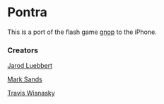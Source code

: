 Pontra
======

This is a port of the flash game [gnop](http://bitbattalion.com/games/gnop/) to the iPhone.

### Creators
[Jarod Luebbert](http://github.com/jarodluebbert)

[Mark Sands](http://github.com/marksands)

[Travis Wisnasky](http://twitter.com/Twisnasky)
